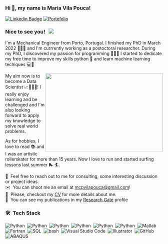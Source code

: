 ### Hi 👋, my name is Maria Vila Pouca!

[![Linkedin Badge](https://img.shields.io/badge/-LinkedIn-0e76a8?style=flat-square&logo=Linkedin&logoColor=white)](https://www.linkedin.com/in/maria-vila-pouca-76551a11a/)
[![Portefolio](https://custom-icon-badges.demolab.com/badge/Portfolio-488f31.svg?logo=book-logo)](https://mcpvilapouca.github.io/)

### Nice to see you! &nbsp; ![](https://visitor-badge.glitch.me/badge?page_id=mcpvilapouca.mcpvilapouca&style=flat-square&color=ffa600)


I'm a Mechanical Engineer from Porto, Portugal. I finished my PhD in March 2022 👩🏽‍🎓 and I'm currrently working as a postoctoral researcher.
During my PhD, I discovered my passion for programming 👩🏽‍💻 I started to dedicate my free time to improve my skills python 🐍 and 
learn machine learning techiques 💻🌱

<img align="right" height="250" width="375" alt="" src="https://user-images.githubusercontent.com/95075305/189731694-0889f280-f9b4-4191-af1e-12dfe8ca2b84.gif" />

My aim now is to become a Data Scientist 📈👩🏽‍🔬! I really enjoy learning and be challenged and I'm also looking forward to apply my knowledge to solve real world problems.

As for hobbies, I love to read 📚 and I was an artistic rollerskater for more than 15 years. Now I love to run and started surfing lessons last summer 🛼 🏄.

💬 &nbsp;Feel free to reach out to me for consulting, some interesting discussion or project ideas.\
✉️ &nbsp;You can shoot me an email at mcpvilapouca@gmail.com!\
📄 &nbsp;Please, checkout my [CV](https://github.com/mcpvilapouca/mcpvilapouca/raw/main/CV_Maria.pdf) for more details about me.\
📘 &nbsp;You can see my publications in my [Research Gate](https://www.researchgate.net/profile/Maria-Vila-Pouca/research) profile

### 🛠 &nbsp;Tech Stack
![Python](https://img.shields.io/badge/-Python-05122A?style=flat&logo=python)&nbsp;
![Python](https://img.shields.io/badge/-numpy-05122A?style=flat&logo=numpy)&nbsp;
![Python](https://img.shields.io/badge/-scikitlearn-05122A?style=flat&logo=scikitlearn)&nbsp;
![Python](https://img.shields.io/badge/-pandas-05122A?style=flat&logo=pandas)&nbsp;
![Python](https://img.shields.io/badge/-tensorflow-05122A?style=flat&logo=tensorflow)&nbsp;
![Python](https://img.shields.io/badge/-Jupyter-05122A?style=flat&logo=jupyter)&nbsp;
![Matlab](https://custom-icon-badges.demolab.com/badge/Matlab-05122A.svg?logo=matlab-maria-logo)\
![Fortran](https://custom-icon-badges.demolab.com/badge/Fortran-05122A.svg?logo=fortran-logo)&nbsp;
![SQL](https://custom-icon-badges.demolab.com/badge/SQL-05122A.svg?logo=database-logo)&nbsp;
![bash](https://custom-icon-badges.demolab.com/badge/bash-05122A.svg?logo=bash)&nbsp;
![Visual Studio Code](https://img.shields.io/badge/-Visual%20Studio%20Code-05122A?style=flat&logo=visual-studio-code&logoColor=007ACC)&nbsp;
![Illustrator](https://img.shields.io/badge/-Illustrator-05122A?style=flat&logo=adobe-illustrator)&nbsp;
![GitHub](https://img.shields.io/badge/-GitHub-05122A?style=flat&logo=github)&nbsp;
![ABAQUS](https://custom-icon-badges.demolab.com/badge/ABAQUS-05122A.svg?logo=abaqus-logo)&nbsp;

<!--
**mcpvilapouca/mcpvilapouca** is a ✨ _special_ ✨ repository because its `README.md` (this file) appears on your GitHub profile.

Here are some ideas to get you started:

- 🔭 I’m currently working on ...
- 🌱 I’m currently learning ...
- 👯 I’m looking to collaborate on ...
- 🤔 I’m looking for help with ...
- 💬 Ask me about ...
- 📫 How to reach me: ...
- 😄 Pronouns: ...
- ⚡ Fun fact: ...
-->

